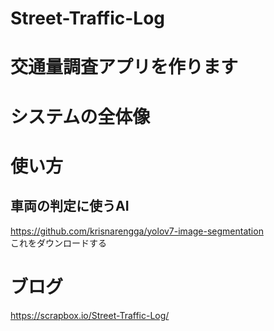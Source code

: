 # Street-Traffic-Log
# 交通量調査アプリを作ります

# システムの全体像

# 使い方
## 車両の判定に使うAI
https://github.com/krisnarengga/yolov7-image-segmentation  
これをダウンロードする


# ブログ
https://scrapbox.io/Street-Traffic-Log/
